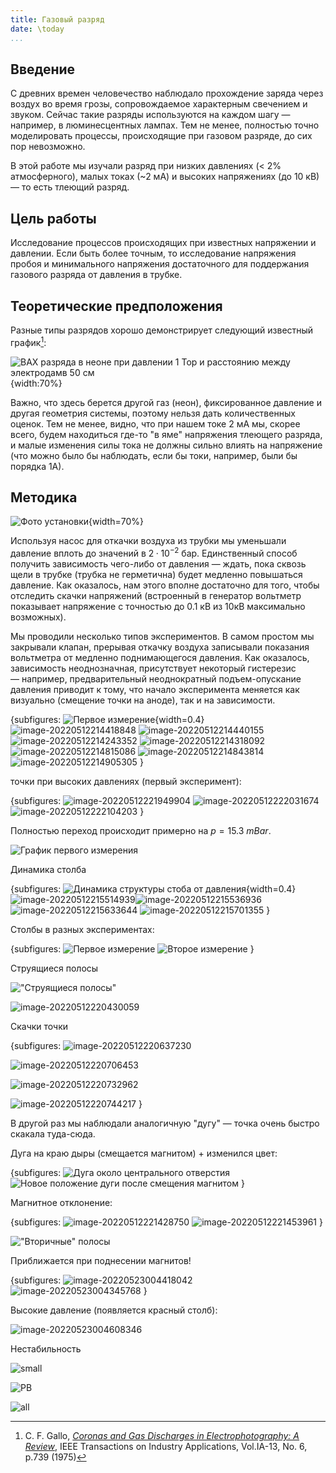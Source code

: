 ```yaml
---
title: Газовый разряд
date: \today
...
```


## Введение

С древних времен человечество наблюдало прохождение заряда через воздух во время грозы, сопровождаемое характерным свечением и звуком. Сейчас такие разряды используются на каждом шагу — например, в люминесцентных лампах. Тем не менее, полностью точно моделировать процессы, происходящие при газовом разряде, до сих пор невозможно.

В этой работе мы изучали разряд при низких давлениях (< 2% атмосферного), малых токах (~2 мА) и высоких напряжениях (до 10 кВ) — то есть тлеющий разряд.

## Цель работы

Исследование процессов происходящих при известных напряжении и давлении. Если быть более точным, то исследование напряжения пробоя и минимального напряжения достаточного для поддержания газового разряда от давления в трубке.

## Теоретические предположения

Разные типы разрядов хорошо демонстрирует следующий известный график[^1]:

![ВАХ разряда в неоне при давлении 1 Тор и расстоянию между электродамв 50 см](src.assets/Glow_discharge_current-voltage_curve_English.svg){width:70%}

Важно, что здесь берется другой газ (неон), фиксированное давление и другая геометрия системы, поэтому нельзя дать количественных оценок. Тем не менее, видно, что при нашем токе 2 мА мы, скорее всего, будем находиться где-то "в яме" напряжения тлеющего разряда, и малые изменения силы тока не должны сильно влиять на напряжение (что можно было бы наблюдать, если бы токи, например, были бы порядка 1А). 

## Методика

![Фото установки](images_src/image-20220502225131905.png){width=70%}

Используя насос для откачки воздуха из трубки мы уменьшали давление вплоть до значений в $2·10^{-2}$ бар. Единственный способ получить зависимость чего-либо от давления — ждать, пока сквозь щели в трубке (трубка не герметична) будет медленно повышаться давление. Как оказалось, нам этого вполне достаточно для того, чтобы отследить скачки напряжений (встроенный в генератор вольтметр показывает напряжение с точностью до 0.1 кВ из 10кВ максимально возможных).

Мы проводили несколько типов экспериментов. В самом простом мы закрывали клапан, прерывая откачку воздуха записывали показания вольтметра от медленно поднимающегося давления. Как оказалось, зависимость неоднозначная, присутствует некоторый гистерезис — например, предварительный неоднократный подъем-опускание давления приводит к тому, что начало эксперимента меняется как визуально (смещение точки на аноде), так и на зависимости.





{subfigures:
![Первое измерение](){width=0.4}
![image-20220512214418848](src.assets/image-20220512214418848.png)
![image-20220512214440155](src.assets/image-20220512214440155.png)
![image-20220512214243352](src.assets/image-20220512214243352.png)
![image-20220512214318092](src.assets/image-20220512214318092.png)
![image-20220512214815086](src.assets/image-20220512214815086.png)
![image-20220512214843814](src.assets/image-20220512214843814.png)
![image-20220512214905305](src.assets/image-20220512214905305.png)
}



точки при высоких давлениях (первый эксперимент):

{subfigures:
![image-20220512221949904](src.assets/image-20220512221949904.png)
![image-20220512222031674](src.assets/image-20220512222031674.png)
![image-20220512222104203](src.assets/image-20220512222104203.png)
}



Полностью переход происходит примерно на $p=15.3\ mBar$.

![График первого измерения](src.assets/first.png)




Динамика столба


{subfigures:
![Динамика структуры стоба от давления](){width=0.4}
![image-20220512215514939](src.assets/image-20220512215514939.png)![image-20220512215536936](src.assets/image-20220512215536936.png)
![image-20220512215633644](src.assets/image-20220512215633644.png)
![image-20220512215701355](src.assets/image-20220512215701355.png)
}



Столбы в разных экспериментах:

{subfigures:
![Первое измерение](src.assets/image-20220512215904413.png)
![Второе измерение](src.assets/image-20220512215805208.png)
}





Струящиеся полосы



!["Струящиеся полосы"](src.assets/image-20220512220342047.png)



![image-20220512220430059](src.assets/image-20220512220430059.png)



Скачки точки


{subfigures:
![image-20220512220637230](src.assets/image-20220512220637230.png)

![image-20220512220706453](src.assets/image-20220512220706453.png)

![image-20220512220732962](src.assets/image-20220512220732962.png)

![image-20220512220744217](src.assets/image-20220512220744217.png)
}


В другой раз мы наблюдали аналогичную "дугу" — точка очень быстро скакала туда-сюда.


Дуга на краю дыры (смещается магнитом) + изменился цвет:


{subfigures:
![Дуга около центрального отверстия](src.assets/image-20220523004728317.png)
![Новое положение дуги после смещения магнитом](src.assets/image-20220523004754133.png)
}



Магнитное отклонение:


{subfigures:
![image-20220512221428750](src.assets/image-20220512221428750.png)
![image-20220512221453961](src.assets/image-20220512221453961.png)
}


!["Вторичные" полосы](src.assets/image-20220512221746138.png)



Приближается при поднесении магнитов!

{subfigures:
![image-20220523004418042](src.assets/image-20220523004418042.png)
![image-20220523004345768](src.assets/image-20220523004345768.png)
}

Высокие давление (появляется красный столб):

![image-20220523004608346](src.assets/image-20220523004608346.png)







Нестабильность 

![small](src.assets/small.png)



![PB](src.assets/PB.png)



![all](src.assets/all.png)



[^1]: C. F. Gallo, *[Coronas and Gas Discharges in Electrophotography: A Review](https://ieeexplore.ieee.org/abstract/document/4157817)*, IEEE Transactions on Industry Applications, Vol.IA-13, No. 6, p.739 (1975)
